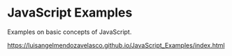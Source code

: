 # JavaScript Examples
Examples on basic concepts of JavaScript.

https://luisangelmendozavelasco.github.io/JavaScript_Examples/index.html
